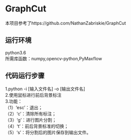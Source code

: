# GraphCut

本项目参考了https://github.com/NathanZabriskie/GraphCut  

## 运行环境
python3.6  
所需库函数：numpy,opencv-python,PyMaxflow     
  
## 代码运行步骤
1.python -i [输入文件名] -o [输出文件名]  
2.使用鼠标进行前后背景标注  
3.功能：  
  （1）‘esc’：退出；  
  （2）‘c’：清除所有标注；  
  （3）‘g’：进行图片分割；  
  （4）‘t’：前后背景标准的切换；  
  （5）‘s’：将分割后的图片保存到输出文件。  
